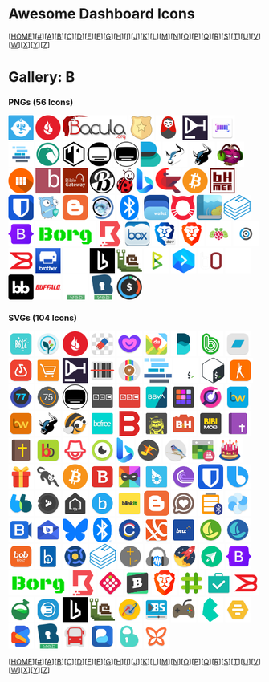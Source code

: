 # Awesome Dashboard Icons

[[HOME](..)][[#](gallery.md)][[A](gallery-a.md)][[B](gallery-b.md)][[C](gallery-c.md)][[D](gallery-d.md)][[E](gallery-e.md)][[F](gallery-f.md)][[G](gallery-g.md)][[H](gallery-h.md)][[I](gallery-i.md)][[J](gallery-j.md)][[K](gallery-k.md)][[L](gallery-l.md)][[M](gallery-m.md)][[N](gallery-n.md)][[O](gallery-o.md)][[P](gallery-p.md)][[Q](gallery-q.md)][[R](gallery-r.md)][[S](gallery-s.md)][[T](gallery-t.md)][[U](gallery-u.md)][[V](gallery-v.md)][[W](gallery-w.md)][[X](gallery-x.md)][[Y](gallery-y.md)][[Z](gallery-z.md)]

# Gallery: B

### PNGs (56 Icons)

<img src="../icons/babybuddy.png" alt="babybuddy" height="50"> <img src="../icons/backblaze.png" alt="backblaze" height="50"> <img src="../icons/bacula-logo.png" alt="bacula-logo" height="50"> <img src="../icons/badge.png" alt="badge" height="50"> <img src="../icons/baikal.png" alt="baikal" height="50"> <img src="../icons/bar-assistant.png" alt="bar-assistant" height="50"> <img src="../icons/barcodebuddy.png" alt="barcodebuddy" height="50"> <img src="../icons/baserow.png" alt="baserow" height="50"> <img src="../icons/basilisk.png" alt="basilisk" height="50"> <img src="../icons/bastillion.png" alt="bastillion" height="50"> <img src="../icons/bazarr-light.png" alt="bazarr-light" height="50"> <img src="../icons/bazarr.png" alt="bazarr" height="50"> <img src="../icons/beats.png" alt="beats" height="50"> <img src="../icons/beef-light.png" alt="beef-light" height="50"> <img src="../icons/beef.png" alt="beef" height="50"> <img src="../icons/beets.png" alt="beets" height="50"> <img src="../icons/benotes.png" alt="benotes" height="50"> <img src="../icons/betanin.png" alt="betanin" height="50"> <img src="../icons/bible-gateway.png" alt="bible-gateway" height="50"> <img src="../icons/bibliogram.png" alt="bibliogram" height="50"> <img src="../icons/biedronka.png" alt="biedronka" height="50"> <img src="../icons/bing.png" alt="bing" height="50"> <img src="../icons/birdnet.png" alt="birdnet" height="50"> <img src="../icons/bitcoin.png" alt="bitcoin" height="50"> <img src="../icons/bithumen.png" alt="bithumen" height="50"> <img src="../icons/bitwarden.png" alt="bitwarden" height="50"> <img src="../icons/blocky.png" alt="blocky" height="50"> <img src="../icons/blogger.png" alt="blogger" height="50"> <img src="../icons/blue-iris.png" alt="blue-iris" height="50"> <img src="../icons/bluetooth.png" alt="bluetooth" height="50"> <img src="../icons/bluewallet.png" alt="bluewallet" height="50"> <img src="../icons/bobcat-miner.png" alt="bobcat-miner" height="50"> <img src="../icons/booksonic.png" alt="booksonic" height="50"> <img src="../icons/bookstack.png" alt="bookstack" height="50"> <img src="../icons/bootstrap.png" alt="bootstrap" height="50"> <img src="../icons/borg.png" alt="borg" height="50"> <img src="../icons/boundary.png" alt="boundary" height="50"> <img src="../icons/box.png" alt="box" height="50"> <img src="../icons/brave-dev.png" alt="brave-dev" height="50"> <img src="../icons/brave.png" alt="brave" height="50"> <img src="../icons/brewpi.png" alt="brewpi" height="50"> <img src="../icons/brillcam.png" alt="brillcam" height="50"> <img src="../icons/brocade.png" alt="brocade" height="50"> <img src="../icons/brother.png" alt="brother" height="50"> <img src="../icons/browserless-light.png" alt="browserless-light" height="50"> <img src="../icons/browserless.png" alt="browserless" height="50"> <img src="../icons/browsh.png" alt="browsh" height="50"> <img src="../icons/btcpay-server.png" alt="btcpay-server" height="50"> <img src="../icons/buddy.png" alt="buddy" height="50"> <img src="../icons/budget-zero.png" alt="budget-zero" height="50"> <img src="../icons/budibase-light.png" alt="budibase-light" height="50"> <img src="../icons/budibase.png" alt="budibase" height="50"> <img src="../icons/buffalo-logo.png" alt="buffalo-logo" height="50"> <img src="../icons/bunkerweb-light.png" alt="bunkerweb-light" height="50"> <img src="../icons/bunkerweb.png" alt="bunkerweb" height="50"> <img src="../icons/buxfer.png" alt="buxfer" height="50">

### SVGs (104 Icons)

<img src="../icons/b612.svg" alt="b612" height="50"> <img src="../icons/babycenter.svg" alt="babycenter" height="50"> <img src="../icons/backblaze.svg" alt="backblaze" height="50"> <img src="../icons/background-eraser.svg" alt="background-eraser" height="50"> <img src="../icons/badoo.svg" alt="badoo" height="50"> <img src="../icons/baidu-map.svg" alt="baidu-map" height="50"> <img src="../icons/balance.svg" alt="balance" height="50"> <img src="../icons/band.svg" alt="band" height="50"> <img src="../icons/bandcamp.svg" alt="bandcamp" height="50"> <img src="../icons/bandlab.svg" alt="bandlab" height="50"> <img src="../icons/banggood.svg" alt="banggood" height="50"> <img src="../icons/bar-assistant.svg" alt="bar-assistant" height="50"> <img src="../icons/barcode-scanner.svg" alt="barcode-scanner" height="50"> <img src="../icons/barinsta.svg" alt="barinsta" height="50"> <img src="../icons/baserow.svg" alt="baserow" height="50"> <img src="../icons/bash-dark.svg" alt="bash-dark" height="50"> <img src="../icons/bash.svg" alt="bash" height="50"> <img src="../icons/basic-fit.svg" alt="basic-fit" height="50"> <img src="../icons/battery-monitor.svg" alt="battery-monitor" height="50"> <img src="../icons/battery-widget-reborn.svg" alt="battery-widget-reborn" height="50"> <img src="../icons/bazarr.svg" alt="bazarr" height="50"> <img src="../icons/bbc-player.svg" alt="bbc-player" height="50"> <img src="../icons/bbc.svg" alt="bbc" height="50"> <img src="../icons/bbva.svg" alt="bbva" height="50"> <img src="../icons/beat-maker-go.svg" alt="beat-maker-go" height="50"> <img src="../icons/beatfind.svg" alt="beatfind" height="50"> <img src="../icons/beautiful-widgets-pro.svg" alt="beautiful-widgets-pro" height="50"> <img src="../icons/beautiful-widgets.svg" alt="beautiful-widgets" height="50"> <img src="../icons/beef.svg" alt="beef" height="50"> <img src="../icons/beeline.svg" alt="beeline" height="50"> <img src="../icons/befree.svg" alt="befree" height="50"> <img src="../icons/beszel.svg" alt="beszel" height="50"> <img src="../icons/bewegungsmelder.svg" alt="bewegungsmelder" height="50"> <img src="../icons/bh-photo.svg" alt="bh-photo" height="50"> <img src="../icons/bibi-mob-passageiro.svg" alt="bibi-mob-passageiro" height="50"> <img src="../icons/bible-strongs.svg" alt="bible-strongs" height="50"> <img src="../icons/bible.svg" alt="bible" height="50"> <img src="../icons/bigbasket.svg" alt="bigbasket" height="50"> <img src="../icons/bima-plus.svg" alt="bima-plus" height="50"> <img src="../icons/binary-eye.svg" alt="binary-eye" height="50"> <img src="../icons/bing.svg" alt="bing" height="50"> <img src="../icons/bipolalarm.svg" alt="bipolalarm" height="50"> <img src="../icons/birdnet.svg" alt="birdnet" height="50"> <img src="../icons/birthdayadapter.svg" alt="birthdayadapter" height="50"> <img src="../icons/birthdaydroid.svg" alt="birthdaydroid" height="50"> <img src="../icons/birthdays.svg" alt="birthdays" height="50"> <img src="../icons/bisq-notifications.svg" alt="bisq-notifications" height="50"> <img src="../icons/bitcoin.svg" alt="bitcoin" height="50"> <img src="../icons/bitdefender.svg" alt="bitdefender" height="50"> <img src="../icons/bitmask.svg" alt="bitmask" height="50"> <img src="../icons/bitshares.svg" alt="bitshares" height="50"> <img src="../icons/bittorrent.svg" alt="bittorrent" height="50"> <img src="../icons/bitwarden.svg" alt="bitwarden" height="50"> <img src="../icons/bixby.svg" alt="bixby" height="50"> <img src="../icons/blablacar.svg" alt="blablacar" height="50"> <img src="../icons/black-player.svg" alt="black-player" height="50"> <img src="../icons/blackberry-launcher.svg" alt="blackberry-launcher" height="50"> <img src="../icons/blink.svg" alt="blink" height="50"> <img src="../icons/blinkit.svg" alt="blinkit" height="50"> <img src="../icons/blogger.svg" alt="blogger" height="50"> <img src="../icons/bloom.svg" alt="bloom" height="50"> <img src="../icons/bluebatt.svg" alt="bluebatt" height="50"> <img src="../icons/bluecoins.svg" alt="bluecoins" height="50"> <img src="../icons/bluejeans.svg" alt="bluejeans" height="50"> <img src="../icons/bluemail.svg" alt="bluemail" height="50"> <img src="../icons/bluesky.svg" alt="bluesky" height="50"> <img src="../icons/bluetooth.svg" alt="bluetooth" height="50"> <img src="../icons/bmz-convert-it.svg" alt="bmz-convert-it" height="50"> <img src="../icons/bni-mobile-banking.svg" alt="bni-mobile-banking" height="50"> <img src="../icons/bnz.svg" alt="bnz" height="50"> <img src="../icons/boat-browser-mini.svg" alt="boat-browser-mini" height="50"> <img src="../icons/boat-browser.svg" alt="boat-browser" height="50"> <img src="../icons/bob-world.svg" alt="bob-world" height="50"> <img src="../icons/bodbot.svg" alt="bodbot" height="50"> <img src="../icons/boinc.svg" alt="boinc" height="50"> <img src="../icons/bookstack.svg" alt="bookstack" height="50"> <img src="../icons/boom.svg" alt="boom" height="50"> <img src="../icons/boomcap.svg" alt="boomcap" height="50"> <img src="../icons/boost.svg" alt="boost" height="50"> <img src="../icons/boostnote.svg" alt="boostnote" height="50"> <img src="../icons/bootstrap.svg" alt="bootstrap" height="50"> <img src="../icons/borg.svg" alt="borg" height="50"> <img src="../icons/boundary.svg" alt="boundary" height="50"> <img src="../icons/boxberry.svg" alt="boxberry" height="50"> <img src="../icons/brainly.svg" alt="brainly" height="50"> <img src="../icons/brave.svg" alt="brave" height="50"> <img src="../icons/briar.svg" alt="briar" height="50"> <img src="../icons/bring.svg" alt="bring" height="50"> <img src="../icons/brocade.svg" alt="brocade" height="50"> <img src="../icons/bromite.svg" alt="bromite" height="50"> <img src="../icons/brosix.svg" alt="brosix" height="50"> <img src="../icons/browserless.svg" alt="browserless" height="50"> <img src="../icons/browsh.svg" alt="browsh" height="50"> <img src="../icons/bsnl-selfcare.svg" alt="bsnl-selfcare" height="50"> <img src="../icons/bsplayer.svg" alt="bsplayer" height="50"> <img src="../icons/bsremote.svg" alt="bsremote" height="50"> <img src="../icons/bulma.svg" alt="bulma" height="50"> <img src="../icons/bumble.svg" alt="bumble" height="50"> <img src="../icons/bundled-notes.svg" alt="bundled-notes" height="50"> <img src="../icons/bunkerweb.svg" alt="bunkerweb" height="50"> <img src="../icons/busnavi.svg" alt="busnavi" height="50"> <img src="../icons/busuu.svg" alt="busuu" height="50"> <img src="../icons/buttercup.svg" alt="buttercup" height="50"> <img src="../icons/butterfly-browser.svg" alt="butterfly-browser" height="50">

[[HOME](..)][[#](gallery.md)][[A](gallery-a.md)][[B](gallery-b.md)][[C](gallery-c.md)][[D](gallery-d.md)][[E](gallery-e.md)][[F](gallery-f.md)][[G](gallery-g.md)][[H](gallery-h.md)][[I](gallery-i.md)][[J](gallery-j.md)][[K](gallery-k.md)][[L](gallery-l.md)][[M](gallery-m.md)][[N](gallery-n.md)][[O](gallery-o.md)][[P](gallery-p.md)][[Q](gallery-q.md)][[R](gallery-r.md)][[S](gallery-s.md)][[T](gallery-t.md)][[U](gallery-u.md)][[V](gallery-v.md)][[W](gallery-w.md)][[X](gallery-x.md)][[Y](gallery-y.md)][[Z](gallery-z.md)]

